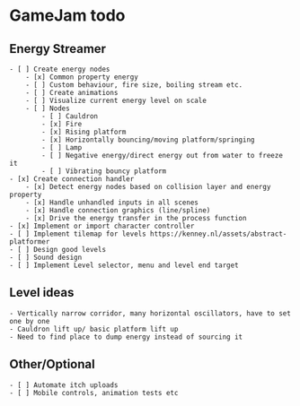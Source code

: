 # GameJam todo

## Energy Streamer
    
    - [ ] Create energy nodes
        - [x] Common property energy
        - [ ] Custom behaviour, fire size, boiling stream etc.
        - [ ] Create animations
        - [ ] Visualize current energy level on scale
        - [ ] Nodes
            - [ ] Cauldron
            - [x] Fire
            - [x] Rising platform
            - [x] Horizontally bouncing/moving platform/springing
            - [ ] Lamp
            - [ ] Negative energy/direct energy out from water to freeze it
            - [ ] Vibrating bouncy platform
    - [x] Create connection handler
        - [x] Detect energy nodes based on collision layer and energy property
        - [x] Handle unhandled inputs in all scenes
        - [x] Handle connection graphics (line/spline)
        - [x] Drive the energy transfer in the process function
    - [x] Implement or import character controller
    - [ ] Implement tilemap for levels https://kenney.nl/assets/abstract-platformer
    - [ ] Design good levels
    - [ ] Sound design
    - [ ] Implement Level selector, menu and level end target

## Level ideas
    - Vertically narrow corridor, many horizontal oscillators, have to set one by one
    - Cauldron lift up/ basic platform lift up
    - Need to find place to dump energy instead of sourcing it

## Other/Optional

    - [ ] Automate itch uploads
    - [ ] Mobile controls, animation tests etc
